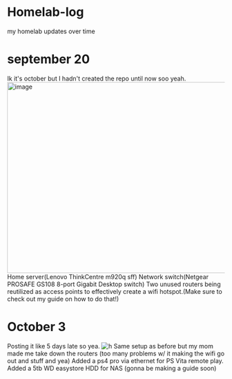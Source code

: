 # Homelab-log
my homelab updates over time

# september 20
Ik it's october but I hadn't created the repo until now soo yeah.
<img width="969" height="441" alt="image" src="https://github.com/user-attachments/assets/00327d79-a7c4-449d-a24e-09ef746ebc83" />
Home server(Lenovo ThinkCentre m920q sff)
Network switch(Netgear PROSAFE GS108 8-port Gigabit Desktop switch) 
Two unused routers being reutilized as access points to effectively create a wifi hotspot.(Make sure to check out my guide on how to do that!)

# October 3
Posting it like 5 days late so yea.
![h](https://github.com/user-attachments/assets/43d27bc8-2b57-432c-951d-369532e4f647)
Same setup as before but my mom made me take down the routers (too many problems w/ it making the wifi go out and stuff and yea)
Added a ps4 pro via ethernet for PS Vita remote play.
Added a 5tb WD easystore HDD for NAS (gonna be making a guide soon)
